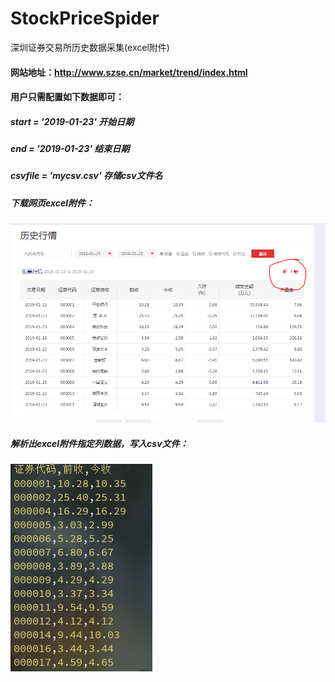 ﻿# StockPriceSpider
深圳证券交易所历史数据采集(excel附件)

#### 网站地址：http://www.szse.cn/market/trend/index.html

#### 用户只需配置如下数据即可：

##### start = '2019-01-23'  开始日期
##### end = '2019-01-23'    结束日期
##### csvfile = 'mycsv.csv' 存储csv文件名


##### 下载网页excel附件：
![avatar](./git/b.png)

##### 解析出excel附件指定列数据，写入csv文件：
![avatar](./git/a.png)

